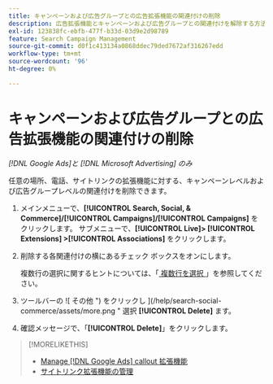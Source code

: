 ```yaml
---
title: キャンペーンおよび広告グループとの広告拡張機能の関連付けの削除
description: 広告拡張機能とキャンペーンおよび広告グループとの関連付けを解除する方法について説明します。
exl-id: 123838fc-ebfb-477f-b33d-03d9e2d98789
feature: Search Campaign Management
source-git-commit: d0f1c413134a0868ddec79ded7672af316267edd
workflow-type: tm+mt
source-wordcount: '96'
ht-degree: 0%

---
```


# キャンペーンおよび広告グループとの広告拡張機能の関連付けの削除

*[!DNL Google Ads]と [!DNL Microsoft Advertising] のみ*

任意の場所、電話、サイトリンクの拡張機能に対する、キャンペーンレベルおよび広告グループレベルの関連付けを削除できます。

1. メインメニューで、**[!UICONTROL Search, Social, & Commerce]/[!UICONTROL Campaigns]/[!UICONTROL Campaigns]** をクリックします。 サブメニューで、**[!UICONTROL Live]> [!UICONTROL Extensions] >[!UICONTROL Associations]** をクリックします。

1. 削除する各関連付けの横にあるチェック ボックスをオンにします。

   複数行の選択に関するヒントについては、「[ 複数行を選択 ](/help/search-social-commerce/common-tasks/navigation-editing-selection/multiple-rows-select.md)」を参照してください。

1. ツールバーの ![ その他 ") をクリックし ](/help/search-social-commerce/assets/more.png " 選択 **[!UICONTROL Delete]** ます。

1. 確認メッセージで、「**[!UICONTROL Delete]**」をクリックします。

>[!MORELIKETHIS]
>
>* [Manage [!DNL Google Ads] callout 拡張機能 ](/help/search-social-commerce/campaign-management/campaigns/callout-extension-manage.md)
>* [ サイトリンク拡張機能の管理 ](sitelink-extension-manage.md)
